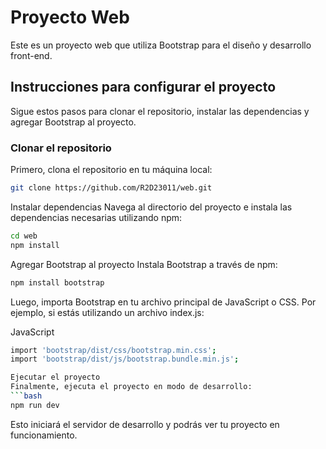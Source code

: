# Proyecto Web

Este es un proyecto web que utiliza Bootstrap para el diseño y desarrollo front-end.

## Instrucciones para configurar el proyecto

Sigue estos pasos para clonar el repositorio, instalar las dependencias y agregar Bootstrap al proyecto.

### Clonar el repositorio

Primero, clona el repositorio en tu máquina local:

```bash
git clone https://github.com/R2D23011/web.git
```
Instalar dependencias
Navega al directorio del proyecto e instala las dependencias necesarias utilizando npm:
```bash
cd web
npm install
```
Agregar Bootstrap al proyecto
Instala Bootstrap a través de npm:
```bash
npm install bootstrap
```
Luego, importa Bootstrap en tu archivo principal de JavaScript o CSS. Por ejemplo, si estás utilizando un archivo index.js:

JavaScript
```bash
import 'bootstrap/dist/css/bootstrap.min.css';
import 'bootstrap/dist/js/bootstrap.bundle.min.js';

Ejecutar el proyecto
Finalmente, ejecuta el proyecto en modo de desarrollo:
```bash
npm run dev
```
Esto iniciará el servidor de desarrollo y podrás ver tu proyecto en funcionamiento.

